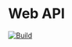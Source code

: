 # Web API

[![Build](https://github.com/adevyatov/asp-net/actions/workflows/dotnet.yml/badge.svg)](https://github.com/adevyatov/asp-net/actions/workflows/dotnet.yml)